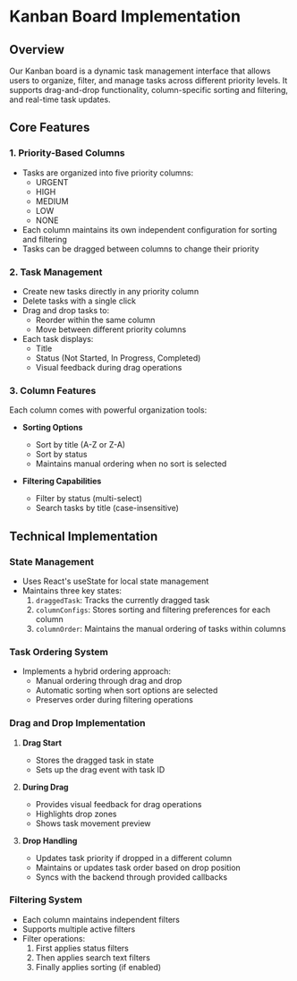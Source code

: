 # Kanban Board Implementation

## Overview

Our Kanban board is a dynamic task management interface that allows users to organize, filter, and manage tasks across different priority levels. It supports drag-and-drop functionality, column-specific sorting and filtering, and real-time task updates.

## Core Features

### 1. Priority-Based Columns

- Tasks are organized into five priority columns:
  - URGENT
  - HIGH
  - MEDIUM
  - LOW
  - NONE
- Each column maintains its own independent configuration for sorting and filtering
- Tasks can be dragged between columns to change their priority

### 2. Task Management

- Create new tasks directly in any priority column
- Delete tasks with a single click
- Drag and drop tasks to:
  - Reorder within the same column
  - Move between different priority columns
- Each task displays:
  - Title
  - Status (Not Started, In Progress, Completed)
  - Visual feedback during drag operations

### 3. Column Features

Each column comes with powerful organization tools:

- **Sorting Options**

  - Sort by title (A-Z or Z-A)
  - Sort by status
  - Maintains manual ordering when no sort is selected

- **Filtering Capabilities**
  - Filter by status (multi-select)
  - Search tasks by title (case-insensitive)

## Technical Implementation

### State Management

- Uses React's useState for local state management
- Maintains three key states:
  1. `draggedTask`: Tracks the currently dragged task
  2. `columnConfigs`: Stores sorting and filtering preferences for each column
  3. `columnOrder`: Maintains the manual ordering of tasks within columns

### Task Ordering System

- Implements a hybrid ordering approach:
  - Manual ordering through drag and drop
  - Automatic sorting when sort options are selected
  - Preserves order during filtering operations

### Drag and Drop Implementation

1. **Drag Start**

   - Stores the dragged task in state
   - Sets up the drag event with task ID

2. **During Drag**

   - Provides visual feedback for drag operations
   - Highlights drop zones
   - Shows task movement preview

3. **Drop Handling**
   - Updates task priority if dropped in a different column
   - Maintains or updates task order based on drop position
   - Syncs with the backend through provided callbacks

### Filtering System

- Each column maintains independent filters
- Supports multiple active filters
- Filter operations:
  1. First applies status filters
  2. Then applies search text filters
  3. Finally applies sorting (if enabled)
